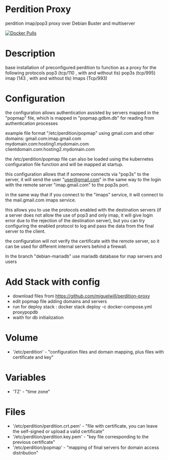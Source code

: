 # Perdition Proxy
 perdition imap/pop3 proxy over Debian Buster and multiserver

[![Docker Pulls](https://img.shields.io/docker/pulls/miguelwill/perdition-proxy.svg?style=plastic)](https://hub.docker.com/r/miguelwill/perdition-proxy/)

# Description
base installation of preconfigured perdition to function as a proxy for the following protocols
pop3 (tcp/110 , with and without tls)
pop3s (tcp/995)
imap (143 , with and without tls)
Imaps (Tcp/993)

# Configuration

the configuration allows authentication assisted by servers mapped in the "popmap" file, which is mapped in "popmap.gdbm.db" for reading from authentication processes

example file format "/etc/perdition/popmap" using gmail.com and other domains:
gmail.com:imap.gmail.com
mydomain.com:hosting1.mydomain.com
clientdomain.com:hosting2.mydomain.com

the /etc/perdition/popmap file can also be loaded using the kubernetes configuration file function and will be mapped at startup.

this configuration allows that if someone connects via "pop3s" to the server, it will send the user "user@gmail.com" in the same way to the login with the remote server "imap.gmail.com" to the pop3s port.

in the same way that if you connect to the "imaps" service, it will connect to the mail.gmail.com imaps service.

this allows you to use the protocols enabled with the destination servers (if a server does not allow the use of pop3 and only imap, it will give login error due to the rejection of the destination server), but you can try configuring the enabled protocol to log and pass the data from the final server to the client.

the configuration will not verify the certificate with the remote server, so it can be used for different internal servers behind a firewall.

In the branch "debian-mariadb" use mariadb database for map servers and users

# Add Stack with config
  * download files from https://github.com/miguelwill/perdition-proxy
  * edit popmap file adding domains and servers
  * run for deploy stack : docker stack deploy -c docker-compose.yml proxypopdb
  * waith for db initialization 

# Volume

  * '/etc/perdition' - "configuration files and domain mapping, plus files with certificate and key"

# Variables

  * 'TZ' - "time zone"

# Files
  * '/etc/perdition/perdition.crt.pem' - "file with certificate, you can leave the self-signed or upload a valid certificate"
  * '/etc/perdition/perdition.key.pem' - "key file corresponding to the previous certificate"
  * '/etc/perdition/popmap' - "mapping of final servers for domain access distribution"
